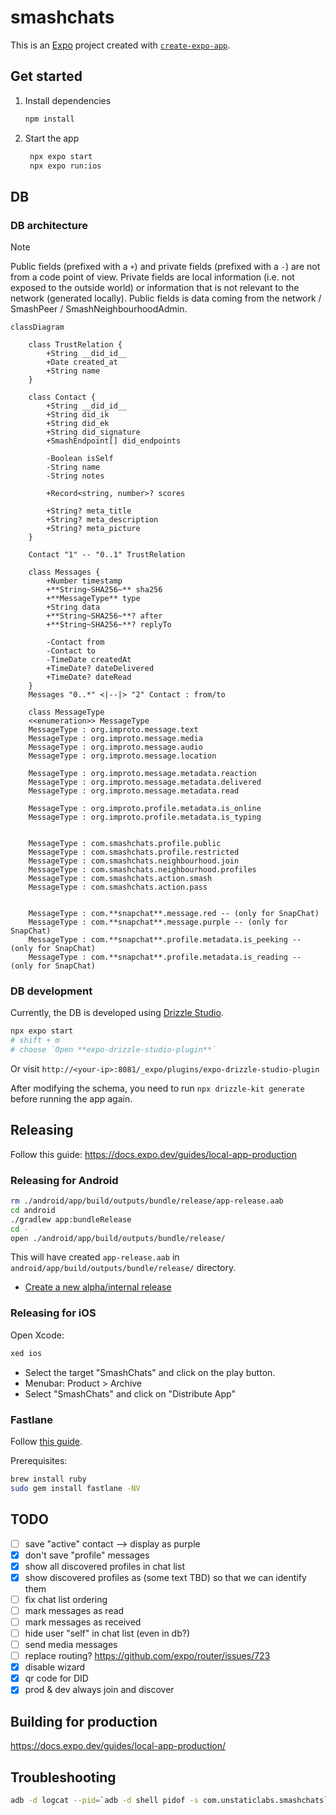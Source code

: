 # smashchats

This is an [Expo](https://expo.dev) project created with [`create-expo-app`](https://www.npmjs.com/package/create-expo-app).

## Get started

1. Install dependencies

    ```bash
    npm install
    ```

2. Start the app

    ```bash
     npx expo start
     npx expo run:ios
    ```

## DB

### DB architecture

> [!NOTE]  
> Public fields (prefixed with a `+`) and private fields (prefixed with a `-`) are not from a code point of view. Private fields are local information (i.e. not exposed to the outside world) or information that is not relevant to the network (generated locally). Public fields is data coming from the network / SmashPeer / SmashNeighbourhoodAdmin.

```mermaid
classDiagram

    class TrustRelation {
        +String __did_id__
        +Date created_at
        +String name
    }

    class Contact {
        +String __did_id__
        +String did_ik
        +String did_ek
        +String did_signature
        +SmashEndpoint[] did_endpoints

        -Boolean isSelf
        -String name
        -String notes

        +Record<string, number>? scores

        +String? meta_title
        +String? meta_description
        +String? meta_picture
    }

    Contact "1" -- "0..1" TrustRelation

    class Messages {
        +Number timestamp
        +**String~SHA256~** sha256
        +**MessageType** type
        +String data
        +**String~SHA256~**? after
        +**String~SHA256~**? replyTo

        -Contact from
        -Contact to
        -TimeDate createdAt
        +TimeDate? dateDelivered
        +TimeDate? dateRead
    }
    Messages "0..*" <|--|> "2" Contact : from/to

    class MessageType
    <<enumeration>> MessageType
    MessageType : org.improto.message.text
    MessageType : org.improto.message.media
    MessageType : org.improto.message.audio
    MessageType : org.improto.message.location

    MessageType : org.improto.message.metadata.reaction
    MessageType : org.improto.message.metadata.delivered
    MessageType : org.improto.message.metadata.read

    MessageType : org.improto.profile.metadata.is_online
    MessageType : org.improto.profile.metadata.is_typing


    MessageType : com.smashchats.profile.public
    MessageType : com.smashchats.profile.restricted
    MessageType : com.smashchats.neighbourhood.join
    MessageType : com.smashchats.neighbourhood.profiles
    MessageType : com.smashchats.action.smash
    MessageType : com.smashchats.action.pass


    MessageType : com.**snapchat**.message.red -- (only for SnapChat)
    MessageType : com.**snapchat**.message.purple -- (only for SnapChat)
    MessageType : com.**snapchat**.profile.metadata.is_peeking -- (only for SnapChat)
    MessageType : com.**snapchat**.profile.metadata.is_reading -- (only for SnapChat)
```

### DB development

Currently, the DB is developed using [Drizzle Studio](https://github.com/drizzle-team/drizzle-studio).

```bash
npx expo start
# shift + m
# choose `Open **expo-drizzle-studio-plugin**`
```

Or visit `http://<your-ip>:8081/_expo/plugins/expo-drizzle-studio-plugin`

After modifying the schema, you need to run `npx drizzle-kit generate` before running the app again.

## Releasing 

Follow this guide: https://docs.expo.dev/guides/local-app-production

### Releasing for Android

```bash
rm ./android/app/build/outputs/bundle/release/app-release.aab
cd android
./gradlew app:bundleRelease
cd -
open ./android/app/build/outputs/bundle/release/
```

This will have created `app-release.aab` in `android/app/build/outputs/bundle/release/` directory.

- [Create a new alpha/internal release](https://play.google.com/console/u/0/developers/9150193425219657230/app/4976355900096563201/tracks/4701103354613619379/create)

### Releasing for iOS

Open Xcode:

```bash
xed ios
```

- Select the target "SmashChats" and click on the play button.
- Menubar: Product > Archive
- Select "SmashChats" and click on "Distribute App"

### Fastlane

Follow [this guide](https://thecodingmachine.github.io/react-native-boilerplate/docs/BetaBuild/#installing-fastlane).

Prerequisites:

```bash
brew install ruby
sudo gem install fastlane -NV
```

## TODO

- [ ] save "active" contact --> display as purple
- [x] don't save "profile" messages
- [x] show all discovered profiles in chat list
- [x] show discovered profiles as (some text TBD) so that we can identify them
- [ ] fix chat list ordering
- [ ] mark messages as read
- [ ] mark messages as received
- [ ] hide user "self" in chat list (even in db?)
- [ ] send media messages
- [ ] replace routing? https://github.com/expo/router/issues/723
- [x] disable wizard
- [x] qr code for DID
- [x] prod & dev always join and discover

## Building for production

https://docs.expo.dev/guides/local-app-production/

## Troubleshooting

```bash
adb -d logcat --pid=`adb -d shell pidof -s com.unstaticlabs.smashchats`
```
